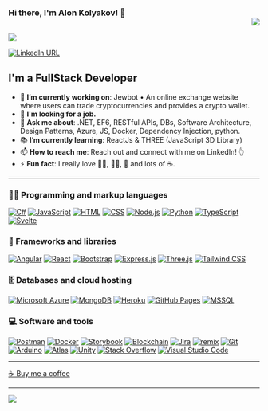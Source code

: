 ### Hi there, I'm Alon Kolyakov! 👋 <div align = 'right'>![](https://komarev.com/ghpvc/?username=BloodShop&color=blue)</div>

<p>
  <img src="https://readme-typing-svg.demolab.com/?lines=Type+messages+everywhere!;Add+a+bio+to+your+profile!;Add+a+description+to+your+repo!;Make+your+readme+stand+out!&font=Fira%20Code&center=true&width=380&height=50&duration=4000&pause=1000">
</p>

[![LinkedIn URL](https://img.shields.io/static/v1?color=blue&label=linkedin&logo=linkedin&logoColor=white&style=for-the-badge&message=Connect)](https://www.linkedin.com/in/alon-kolyakov)

## **I'm a FullStack Developer**

- 🎯 **I’m currently working on**: Jewbot •	An online exchange website where users can trade cryptocurrencies and provides a crypto wallet.
- 💼 **I'm looking for a job.**
- 💬 **Ask me about**: .NET, EF6, RESTful APIs, DBs, Software Architecture, Design Patterns, Azure, JS, Docker, Dependency Injection, python.
- 📚 **I’m currently learning**: ReactJs & THREE (JavaScript 3D Library)
- 📫 **How to reach me**: Reach out and connect with me on LinkedIn! 👆
- ⚡ **Fun fact**: I really love 🏋️‍♂️, 👨‍💻, 🐶 and lots of ☕.

---

### 👨‍💻 **Programming and markup languages**


<p>
 <a href="https://github.com/search?q=user%3ADenverCoder1+language%3Acsharp"><img alt="C#" src="https://img.shields.io/badge/csharp-9400D3.svg?logo=csharp&logoColor=white"></a>
  <a href="https://github.com/search?q=user%3ADenverCoder1+language%3Ajavascript"><img alt="JavaScript" src="https://img.shields.io/badge/JavaScript-F7DF1E.svg?logo=javascript&logoColor=black"></a>
 <a href="https://github.com/search?q=user%3ADenverCoder1+language%3Ahtml"><img alt="HTML" src="https://img.shields.io/badge/HTML-E34F26.svg?logo=html5&logoColor=white"></a>
    <a href="https://github.com/search?q=user%3ADenverCoder1+language%3Acss"><img alt="CSS" src="https://img.shields.io/badge/CSS-1572B6.svg?logo=css3&logoColor=white"></a>
    <a href="https://github.com/search?q=user%3ADenverCoder1+language%3Ajavascript"><img alt="Node.js" src="https://img.shields.io/badge/Node.js-43853D.svg?logo=node.js&logoColor=white"></a>
    <a href="https://github.com/search?q=user%3ADenverCoder1+language%3Apython"><img alt="Python" src="https://img.shields.io/badge/Python-14354C.svg?logo=python&logoColor=white"></a>
    <a href="https://github.com/search?q=user%3ADenverCoder1+language%3AtypeScript"><img alt="TypeScript" src="https://img.shields.io/badge/TypeScript-007ACC.svg?logo=typescript&logoColor=white"></a>
  <a href="https://github.com/search?q=user%3ADenverCoder1+language%3Asvelte"><img alt="Svelte" src="https://img.shields.io/badge/Svelte-4A4A55.svg?logo=svelte&logoColor=FF3E00"></a>
</p>

### 🧰 Frameworks and libraries

<p>
    <a href="#"><img alt="Angular" src="https://img.shields.io/badge/Angular-E23237.svg?logo=angular&logoColor=white"></a>
    <a href="#"><img alt="React" src="https://img.shields.io/badge/React-20232a.svg?logo=react&logoColor=%2361DAFB"></a>
    <a href="#"><img alt="Bootstrap" src="https://img.shields.io/badge/Bootstrap-7952B3.svg?logo=bootstrap&logoColor=white"></a>
    <a href="#"><img alt="Express.js" src="https://img.shields.io/badge/Express.js-404d59.svg?logo=express&logoColor=white"></a>
    <a href="#"><img alt="Three.js" src="https://img.shields.io/badge/Three.js-007FFF?logo=three&logoColor=white"></a>
    <a href="#"><img alt="Tailwind CSS" src="https://img.shields.io/badge/-Tailwind%20CSS-%2338bdf8?logo=tailwind-css&logoColor=white"></a>
  
</p>

### 🗄️ Databases and cloud hosting

<p>
   <a href="#"><img alt="Microsoft Azure" src="https://img.shields.io/badge/Microsoft%20Azure-0089D6.svg?logo=microsoft-azure&logoColor=white"></a>
  <a href="#"><img alt="MongoDB" src ="https://img.shields.io/badge/MongoDB-4ea94b.svg?logo=mongodb&logoColor=white"></a>
  <a href="#"><img alt="Heroku" src="https://img.shields.io/badge/Heroku-430098.svg?logo=heroku&logoColor=white"></a>
    <a href="#"><img alt="GitHub Pages" src="https://img.shields.io/badge/GitHub%20Pages-327FC7.svg?logo=github&logoColor=white"></a>   
  <a href="#"><img alt="MSSQL" src="https://img.shields.io/badge/MSSQL-CC2927.svg?logo=microsoft%20sql%20server&logoColor=white"></a> 
</p>

### 💻 Software and tools

<p>
    <a href="#"><img alt="Postman" src="https://img.shields.io/badge/Postman-E34F26.svg?logo=Postman&logoColor=white"></a>
    <a href="#"><img alt="Docker" src="https://img.shields.io/badge/Docker-0db7ed?logo=Docker&logoColor=white"></a>
    <a href="#"><img alt="Storybook" src="https://img.shields.io/badge/Storybook-FF69B4.svg?logo=storybook&logoColor=white"></a>
    <a href="#"><img alt="Blockchain" src="https://img.shields.io/badge/Blockchain-000000?logo=bitcoin&logoColor=white"></a>
    <a href="#"><img alt="Jira" src="https://img.shields.io/badge/Jira-0052CC.svg?logo=Jira&logoColor=white"></a>
    <a href="#"><img alt="remix" src="https://img.shields.io/badge/remix-483D8B?logo=remix&logoColor=white"></a>
    <a href="#"><img alt="Git" src="https://img.shields.io/badge/Git-F05033.svg?logo=git&logoColor=white"></a> 
    <a href="#"><img alt="Arduino" src="https://img.shields.io/badge/Arduino-00979D.svg?logo=Arduino&logoColor=white"></a>
    <a href="#"><img alt="Atlas" src="https://img.shields.io/badge/Atlas-4ea94b.svg?logo=mongodb&logoColor=white"></a>
    <a href="#"><img alt="Unity" src="https://img.shields.io/badge/Unity-100000?logo=unity&logoColor=white"></a>
    <a href="#"><img alt="Stack Overflow" src="https://img.shields.io/badge/-Stack%20Overflow-FE7A16?logo=stack-overflow&logoColor=white"></a>
    <a href="#"><img alt="Visual Studio Code" src="https://img.shields.io/badge/Visual%20Studio%20Code-0078d7.svg?logo=visual-studio-code&logoColor=white"></a>
</p>

---

[☕ Buy me a coffee](https://ko-fi.com/alonkolyakov)

---
<div style="display: table;">
<!-- <a href="https://github.com/bloodshop">
  <img src="https://github-readme-stats.vercel.app/api/top-langs/?username=bloodshop&theme=blue-green" />
</a> -->
  <a href="https://github.com/bloodshop">
  <img src="https://github-readme-stats.vercel.app/api?username=bloodshop&theme=blue-green" />
</a>
</div>
